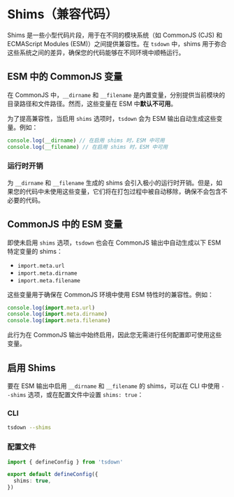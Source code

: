 # Shims（兼容代码）

Shims 是一些小型代码片段，用于在不同的模块系统（如 CommonJS (CJS) 和 ECMAScript Modules (ESM)）之间提供兼容性。在 `tsdown` 中，shims 用于弥合这些系统之间的差异，确保您的代码能够在不同环境中顺畅运行。

## ESM 中的 CommonJS 变量

在 CommonJS 中，`__dirname` 和 `__filename` 是内置变量，分别提供当前模块的目录路径和文件路径。然而，这些变量在 ESM 中**默认不可用**。

为了提高兼容性，当启用 `shims` 选项时，`tsdown` 会为 ESM 输出自动生成这些变量。例如：

```js
console.log(__dirname) // 在启用 shims 时，ESM 中可用
console.log(__filename) // 在启用 shims 时，ESM 中可用
```

### 运行时开销

为 `__dirname` 和 `__filename` 生成的 shims 会引入极小的运行时开销。但是，如果您的代码中未使用这些变量，它们将在打包过程中被自动移除，确保不会包含不必要的代码。

## CommonJS 中的 ESM 变量

即使未启用 `shims` 选项，`tsdown` 也会在 CommonJS 输出中自动生成以下 ESM 特定变量的 shims：

- `import.meta.url`
- `import.meta.dirname`
- `import.meta.filename`

这些变量用于确保在 CommonJS 环境中使用 ESM 特性时的兼容性。例如：

```js
console.log(import.meta.url)
console.log(import.meta.dirname)
console.log(import.meta.filename)
```

此行为在 CommonJS 输出中始终启用，因此您无需进行任何配置即可使用这些变量。

## 启用 Shims

要在 ESM 输出中启用 `__dirname` 和 `__filename` 的 shims，可以在 CLI 中使用 `--shims` 选项，或在配置文件中设置 `shims: true`：

### CLI

```bash
tsdown --shims
```

### 配置文件

```ts [tsdown.config.ts]
import { defineConfig } from 'tsdown'

export default defineConfig({
  shims: true,
})
```
